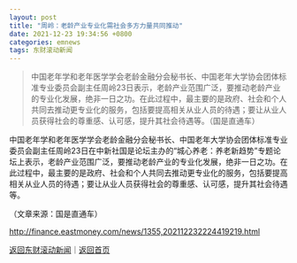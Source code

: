 ```yaml
---
layout: post
title: "周岭：老龄产业专业化需社会多方力量共同推动"
date: 2021-12-23 19:34:56 +0800
categories: emnews
tags: 东财滚动新闻
---
```

> 中国老年学和老年医学学会老龄金融分会秘书长、中国老年大学协会团体标准专业委员会副主任周岭23日表示，老龄产业范围广泛，要推动老龄产业的专业化发展，绝非一日之功。在此过程中，最主要的是政府、社会和个人共同去推动更专业化的服务，包括要提高相关从业人员的待遇；要让从业人员获得社会的尊重感、认可感，提升其社会待遇等。（国是直通车）

<p>中国老年学和老年医学学会老龄金融分会秘书长、中国老年大学协会团体标准专业委员会副主任周岭23日在中新社国是论坛主办的“城心养老：养老新趋势”专题论坛上表示，老龄产业范围广泛，要推动老龄产业的专业化发展，绝非一日之功。在此过程中，最主要的是政府、社会和个人共同去推动更专业化的服务，包括要提高相关从业人员的待遇；要让从业人员获得社会的尊重感、认可感，提升其社会待遇等。</p><p class="em_media">（文章来源：国是直通车）</p>

<http://finance.eastmoney.com/news/1355,202112232224419219.html>

[返回东财滚动新闻](//finews.withounder.com/emnews/)｜[返回首页](//finews.withounder.com/)